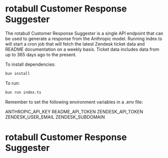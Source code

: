 # rotabull Customer Response Suggester

The rotabull Customer Response Suggester is a single API endpoint that can be used to generate a response from the Anthropic model.
Running index.ts will start a cron job that will fetch the latest Zendesk ticket data and README documentation on a weekly basis.
Ticket data includes data from up to 365 days ago to the present.

To install dependencies:

```bash
bun install
```

To run:

```bash
bun run index.ts
```

Remember to set the following environment variables in a .env file:

ANTHROPIC_API_KEY
README_API_TOKEN
ZENDESK_API_TOKEN
ZENDESK_USER_EMAIL
ZENDESK_SUBDOMAIN

# rotabull Customer Response Suggester
